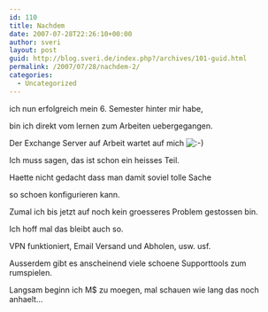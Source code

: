 ```yaml
---
id: 110
title: Nachdem
date: 2007-07-28T22:26:10+00:00
author: sveri
layout: post
guid: http://blog.sveri.de/index.php?/archives/101-guid.html
permalink: /2007/07/28/nachdem-2/
categories:
  - Uncategorized
---
```

ich nun erfolgreich mein 6. Semester hinter mir habe,
  
bin ich direkt vom lernen zum Arbeiten uebergegangen.

Der Exchange Server auf Arbeit wartet auf mich <img src="http://blog.sveri.net/templates/default/img/emoticons/smile.png" alt=":-)" style="display: inline; vertical-align: bottom;" class="emoticon" />

Ich muss sagen, das ist schon ein heisses Teil.
  
Haette nicht gedacht dass man damit soviel tolle Sache
  
so schoen konfigurieren kann.
  
Zumal ich bis jetzt auf noch kein groesseres Problem gestossen bin.
  
Ich hoff mal das bleibt auch so.

VPN funktioniert, Email Versand und Abholen, usw. usf.

Ausserdem gibt es anscheinend viele schoene Supporttools zum rumspielen.

Langsam beginn ich M$ zu moegen, mal schauen wie lang das noch anhaelt&#8230;